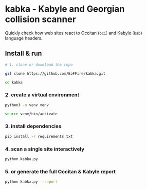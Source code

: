# kabka - Kabyle and Georgian collision scanner

Quickly check how web sites react to Occitan (`oci`) and Kabyle (`kab`) language headers.

## Install & run

```bash
# 1. clone or download the repo
```

```bash
git clone https://github.com/BoFFire/kabka.git
```

```bash
cd kabka
```

### 2. create a virtual environment
```bash
python3 -m venv venv
```

```bash
source venv/bin/activate
```

### 3. install dependencies

```bash
pip install -r requirements.txt
```

### 4. scan a single site interactively

```bash
python kabka.py
```

### 5. or generate the full Occitan & Kabyle report

```bash
python kabka.py --report
```
